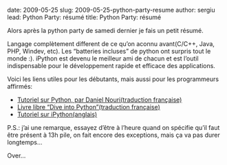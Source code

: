 date: 2009-05-25
slug: 2009-05-25-python-party-resume
author: sergiu
lead: Python Party: résumé
title: Python Party: résumé
    

Alors après la python party de samedi dernier je fais un petit résumé.

Langage complètement different de ce qu’on aconnu avant(C/C++, Java,
PHP, Windev, etc). Les “batteries incluses” de python ont surpris tout
le monde :). iPython est devenu le meilleur ami de chacun et est
l’outil indispensable pour le développement rapide et efficace des applications.

Voici les liens utiles pour les débutants, mais aussi pour les programmeurs affirmés:

*   [Tutoriel sur Python, par Daniel Nouri(traduction française)](http://dakarlug.org/blog/wp-content/uploads/2009/05/python_fr.pdf)
*   [Livre libre “Dive into Python”(traduction française)](http://diveintopython.adrahon.org/)
*   [Tutoriel sur iPython(anglais)](http://ipython.scipy.org/doc/manual/html/interactive/tutorial.html)

P.S.: j’ai une remarque, essayez d’être à l’heure quand on spécifie
qu’il faut être présent à 13h pile, on fait encore des exceptions, mais
ça va pas durer longtemps…

Over…

    